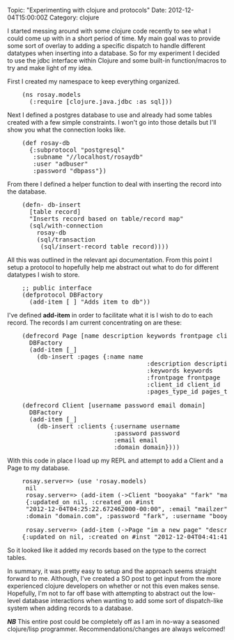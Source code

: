 Topic: "Experimenting with clojure and protocols"
Date: 2012-12-04T15:00:00Z
Category: clojure

I started messing around with some clojure code recently to see what I
could come up with in a short period of time. My main goal was to
provide some sort of overlay to adding a specific dispatch to handle
different datatypes when inserting into a database. So for my
experiment I decided to use the jdbc interface within Clojure and some
built-in function/macros to try and make light of my idea.

First I created my namespace to keep everything organized.

<pre class="prettyprint">
    (ns rosay.models
      (:require [clojure.java.jdbc :as sql]))
</pre>

Next I defined a postgres database to use and already had some tables
created with a few simple constraints. I won't go into those details
but I'll show you what the connection looks like.

<pre class="prettyprint">
    (def rosay-db
      {:subprotocol "postgresql"
       :subname "//localhost/rosaydb"
       :user "adbuser"
       :password "dbpass"})
</pre>

From there I defined a helper function to deal with inserting the
record into the database.

<pre class="prettyprint">
    (defn- db-insert
      [table record]
      "Inserts record based on table/record map"
      (sql/with-connection
        rosay-db
        (sql/transaction
         (sql/insert-record table record))))
</pre>

All this was outlined in the relevant api documentation. From this
point I setup a protocol to hopefully help me abstract out what to do
for different datatypes I wish to store.

<pre class="prettyprint">
    ;; public interface
    (defprotocol DBFactory
      (add-item [_] "Adds item to db"))
</pre>

I've defined **add-item** in order to facilitate what it is I wish to
do to each record. The records I am current concentrating on are
these:

<pre class="prettyprint">
    (defrecord Page [name description keywords frontpage client_id pages_type_id]
      DBFactory
      (add-item [_]
        (db-insert :pages {:name name
                                      :description description
                                      :keywords keywords
                                      :frontpage frontpage
                                      :client_id client_id
                                      :pages_type_id pages_type_id})))
    
    (defrecord Client [username password email domain]
      DBFactory
      (add-item [_]
        (db-insert :clients {:username username
                             :password password
                             :email email
                             :domain domain})))
</pre>

With this code in place I load up my REPL and attempt to add a Client
and a Page to my database.

<pre class="prettyprint">
    rosay.server=> (use 'rosay.models)
     nil
     rosay.server=> (add-item (->Client "booyaka" "fark" "mailzer" "domain.com"))
     {:updated_on nil, :created_on #inst
     "2012-12-04T04:25:22.672462000-00:00", :email "mailzer",
     :domain "domain.com", :password "fark", :username "booyaka", :id 10}
     
     rosay.server=> (add-item (->Page "im a new page" "description of new page" "somekeywords,keywords true 10 1))
    {:updated_on nil, :created_on #inst "2012-12-04T04:41:41.716319000-00:00", :pages_type_id 1, :client_id 10, :frontpage true, :keywords "somekeywords,keywords", :description "description of new page", :name "im a new page", :id 4}
</pre>

So it looked like it added my records based on the type to the correct
tables.

In summary, it was pretty easy to setup and the approach seems
straight forward to me. Although, I've created a SO post to get input
from the more experienced clojure developers on whether or not this
even makes sense. Hopefully, I'm not to far off base with attempting
to abstract out the low-level database interactions when wanting to
add some sort of dispatch-like system when adding records to a
database.

***NB*** This entire post could be completely off as I am in no-way a
seasoned clojure/lisp programmer. Recommendations/changes are always welcomed!
